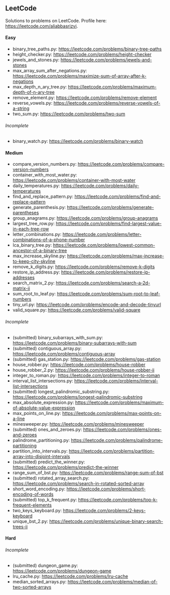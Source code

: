 ## LeetCode

Solutions to problems on LeetCode. Profile here: https://leetcode.com/aliabbasrizvi.

#### Easy
- binary_tree_paths.py: https://leetcode.com/problems/binary-tree-paths
- height_checker.py: https://leetcode.com/problems/height-checker
- jewels_and_stones.py: https://leetcode.com/problems/jewels-and-stones
- max_array_sum_after_negations.py: https://leetcode.com/problems/maximize-sum-of-array-after-k-negations
- max_depth_n_ary_tree.py: https://leetcode.com/problems/maximum-depth-of-n-ary-tree
- remove_element.py: https://leetcode.com/problems/remove-element
- reverse_vowels.py: https://leetcode.com/problems/reverse-vowels-of-a-string
- two_sum.py: https://leetcode.com/problems/two-sum

###### Incomplete
- binary_watch.py: https://leetcode.com/problems/binary-watch


#### Medium
- compare_version_numbers.py: https://leetcode.com/problems/compare-version-numbers
- container_with_most_water.py: https://leetcode.com/problems/container-with-most-water
- daily_temperatures.py: https://leetcode.com/problems/daily-temperatures
- find_and_replace_pattern.py: https://leetcode.com/problems/find-and-replace-pattern
- generate_parenthesis.py: https://leetcode.com/problems/generate-parentheses
- group_anagrams.py: https://leetcode.com/problems/group-anagrams
- largest_tree_row.py: https://leetcode.com/problems/find-largest-value-in-each-tree-row
- letter_combinations.py: https://leetcode.com/problems/letter-combinations-of-a-phone-number
- lca_binary_tree.py: https://leetcode.com/problems/lowest-common-ancestor-of-a-binary-tree
- max_increase_skyline.py: https://leetcode.com/problems/max-increase-to-keep-city-skyline
- remove_k_digits.py: https://leetcode.com/problems/remove-k-digits
- restore_ip_address.py: https://leetcode.com/problems/restore-ip-addresses
- search_matrix_2.py: https://leetcode.com/problems/search-a-2d-matrix-ii
- sum_root_to_leaf.py: https://leetcode.com/problems/sum-root-to-leaf-numbers
- tiny_url.py: https://leetcode.com/problems/encode-and-decode-tinyurl
- valid_square.py: https://leetcode.com/problems/valid-square

###### Incomplete
- (submitted) binary_subarrays_with_sum.py: https://leetcode.com/problems/binary-subarrays-with-sum
- (submitted) contiguous_array.py: https://leetcode.com/problems/contiguous-array
- (submitted) gas_station.py: https://leetcode.com/problems/gas-station
- house_robber.py: https://leetcode.com/problems/house-robber
- house_robber_2.py: https://leetcode.com/problems/house-robber-ii
- integer_to_roman.py: https://leetcode.com/problems/integer-to-roman
- interval_list_intersections.py: https://leetcode.com/problems/interval-list-intersections
- (submitted) longest_palindromic_substring.py: https://leetcode.com/problems/longest-palindromic-substring
- max_absolute_expression.py: https://leetcode.com/problems/maximum-of-absolute-value-expression
- max_points_on_line.py: https://leetcode.com/problems/max-points-on-a-line
- minesweeper.py: https://leetcode.com/problems/minesweeper
- (submitted) ones_and_zeroes.py: https://leetcode.com/problems/ones-and-zeroes
- palindrome_partitioning.py: https://leetcode.com/problems/palindrome-partitioning
- partition_into_intervals.py: https://leetcode.com/problems/partition-array-into-disjoint-intervals
- (submitted) predict_the_winner.py: https://leetcode.com/problems/predict-the-winner
- range_sum_of_bst.py: https://leetcode.com/problems/range-sum-of-bst
- (submitted) rotated_array_search.py: https://leetcode.com/problems/search-in-rotated-sorted-array
- short_word_encoding.py: https://leetcode.com/problems/short-encoding-of-words
- (submitted) top_k_frequent.py: https://leetcode.com/problems/top-k-frequent-elements
- two_keys_keyboard.py: https://leetcode.com/problems/2-keys-keyboard
- unique_bst_2.py: https://leetcode.com/problems/unique-binary-search-trees-ii


#### Hard

###### Incomplete
- (submitted) dungeon_game.py: https://leetcode.com/problems/dungeon-game
- lru_cache.py: https://leetcode.com/problems/lru-cache
- median_sorted_arrays.py: https://leetcode.com/problems/median-of-two-sorted-arrays